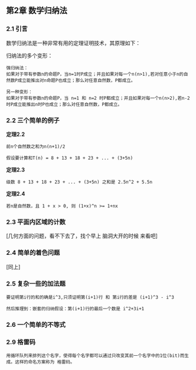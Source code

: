 
##  第2章 数学归纳法

###  2.1 引言

数学归纳法是一种非常有用的定理证明技术，其原理如下： 

归纳法的多个变形：  
	
	强归纳法：  
	如果对于带有参数n的命题P，当n=1时P成立；并且如果对每一个n(n>1),若对任意小于n的自然数P成立能推出对n命题P也成立；那么对任意自然数，P都成立。

	另一种变形：
	如果对于带有参数n的命题P，当 n=1 和 n=2 时P都成立；并且如果对每一个n(n>2),若n-2时P成立能推出n时P也成立；那么对任意自然数，P都成立。

###  2.2 三个简单的例子

**定理2.2**  
	
	前n个自然数之和为n(n+1)/2

	假设要计算和T(n) = 8 + 13 + 18 + 23 + ... + (3+5n)

**定理2.3** 

	级数 8 + 13 + 18 + 23 + ... + (3+5n) 之和是 2.5n^2 + 5.5n

**定理2.4**  

	若n是自然数，且 1 + x > 0, 则 (1+x)^n >= 1+nx  

###  2.3 平面内区域的计数

[几何方面的问题，看不下去了，找个早上 脑洞大开的时候 来看吧]

###  2.4 简单的着色问题

[同上]

###  2.5 复杂一些的加法题

	要证明第i行的和的确是i^3,只须证明第(i+1)行 和 第i行的差是 (i+1)^3 - i^3

	然后推理到：嵌套的归纳假设：第(i+1)行的最后一个数是 i^2+3i+1

###  2.6 一个简单的不等式


###  2.9 格雷码

	用循环队列来排列这个名字，使得每个名字都可以通过只改变其前一个名字中的1位(bit)而生成。这样的命名方案称为 格雷码。
